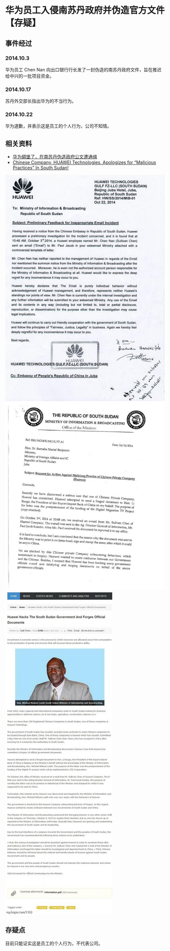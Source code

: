 # 华为员工入侵南苏丹政府并伪造官方文件【存疑】
## 事件经过
### 2014.10.3
华为员工 Chen Nan 向出口银行行长发了一封伪造的南苏丹政府文件，旨在推迟给中兴的一批项目资金。

### 2014.10.17
苏丹外交部长指出华为的不当行为。

### 2014.10.22
华为道歉，并表示这是员工的个人行为，公司不知情。

## 相关资料
- [华为碉堡了，在南苏丹伪造政府公文遭通缉](http://www.sohu.com/a/29903990_231413)
- [Chinese Company, HUAWEI Technologies, Apologizes for “Malicious Practices” In South Sudan!](https://www.nyamile.com/2014/10/29/chinese-company-huawei-technologies-apologizes-for-malicious-practices-in-south-sudan/)

![](./images/1.jpg)
![](./images/2.jpg)
![](./images/3.jpg)

## 存疑点
目前只能证实这是员工的个人行为，不代表公司。
